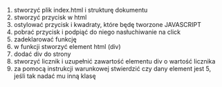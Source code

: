 1. stworzyć plik index.html i strukturę dokumentu
2. stworzyć przycisk w html
3. ostylować przycisk i kwadraty, które będę tworzone
   JAVASCRIPT
4. pobrać przycisk i podpiąć do niego nasłuchiwanie na click
5. zadeklarować funkcję
6. w funkcji stworzyć element html (div)
7. dodać div do strony
8. stworzyć licznik i uzupełnić zawartość elementu div o wartość licznika
9. za pomocą instrukcji warunkowej stwierdzić czy dany element jest 5, jeśli tak nadać mu inną klasę

